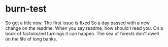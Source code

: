 # burn-test
So got a title now. The first issue is fixed
So a day passed with a new change on the readme. When you say readme, how should I read you. On a book of factoloized turnings it can happen. The sea of forests don't dwell on the life of long banks.
